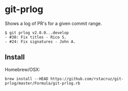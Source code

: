 # git-prlog

Shows a log of PR's for a given commit range.

    $ git prlog v2.0.0...develop
    - #38: Fix titles - Rico S.
    - #24: Fix signatures - John A.

## Install

Homebrew/OSX:

```
brew install --HEAD https://github.com/rstacruz/git-prlog/master/Formula/git-prlog.rb
```
